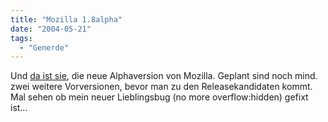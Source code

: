 ```yaml
---
title: "Mozilla 1.8alpha"
date: "2004-05-21"
tags:
  - "Generde"
---
```


Und [da ist sie](http://www.mozilla.org/releases/#1.8a1), die neue Alphaversion von Mozilla. Geplant sind noch mind. zwei weitere Vorversionen, bevor man zu den Releasekandidaten kommt. Mal sehen ob mein neuer Lieblingsbug (no more overflow:hidden) gefixt ist…

